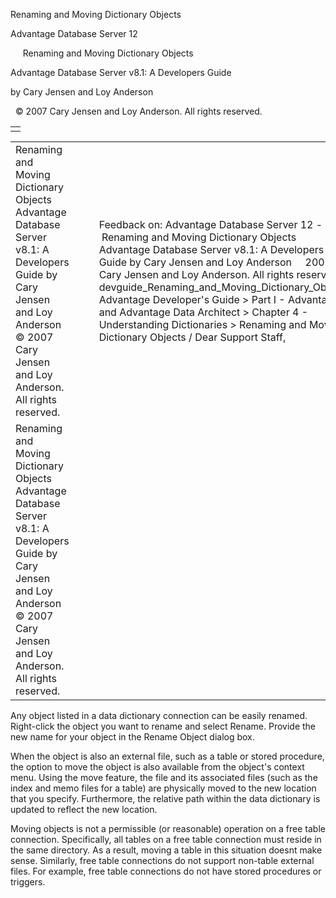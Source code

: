 Renaming and Moving Dictionary Objects




Advantage Database Server 12  

     Renaming and Moving Dictionary Objects

Advantage Database Server v8.1: A Developers Guide

by Cary Jensen and Loy Anderson

  © 2007 Cary Jensen and Loy Anderson. All rights reserved.

|  |
| --- |
|  |

|  |  |  |  |  |
| --- | --- | --- | --- | --- |
| Renaming and Moving Dictionary Objects  Advantage Database Server v8.1: A Developers Guide  by Cary Jensen and Loy Anderson    © 2007 Cary Jensen and Loy Anderson. All rights reserved. |  |  | Feedback on: Advantage Database Server 12 -      Renaming and Moving Dictionary Objects Advantage Database Server v8.1: A Developers Guide by Cary Jensen and Loy Anderson     2007 Cary Jensen and Loy Anderson. All rights reserved. devguide\_Renaming\_and\_Moving\_Dictionary\_Objects Advantage Developer's Guide > Part I - Advantage and Advantage Data Architect > Chapter 4 - Understanding Dictionaries > Renaming and Moving Dictionary Objects / Dear Support Staff, |  |
| Renaming and Moving Dictionary Objects  Advantage Database Server v8.1: A Developers Guide  by Cary Jensen and Loy Anderson    © 2007 Cary Jensen and Loy Anderson. All rights reserved. |  |  |  |  |

Any object listed in a data dictionary connection can be easily renamed. Right-click the object you want to rename and select Rename. Provide the new name for your object in the Rename Object dialog box.

When the object is also an external file, such as a table or stored procedure, the option to move the object is also available from the object's context menu. Using the move feature, the file and its associated files (such as the index and memo files for a table) are physically moved to the new location that you specify. Furthermore, the relative path within the data dictionary is updated to reflect the new location.

Moving objects is not a permissible (or reasonable) operation on a free table connection. Specifically, all tables on a free table connection must reside in the same directory. As a result, moving a table in this situation doesnt make sense. Similarly, free table connections do not support non-table external files. For example, free table connections do not have stored procedures or triggers.
